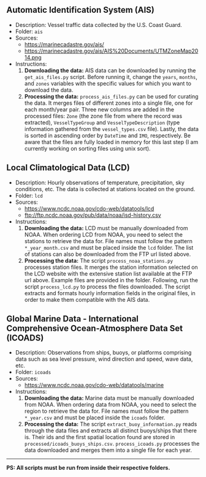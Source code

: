## Automatic Identification System (AIS)
- Description: Vessel traffic data collected by the U.S. Coast Guard.
- Folder: `ais`
- Sources:
  - https://marinecadastre.gov/ais/
  - https://marinecadastre.gov/ais/AIS%20Documents/UTMZoneMap2014.png
- Instructions:
  1. **Downloading the data:** AIS data can be downloaded by running the `get_ais_files.py` script.
  Before running it, change the `years`, `months`, and `zones` variables with the specific values for which you want to download the data.
  2. **Processing the data:** `process_ais_files.py` can be used for curating the data. It merges files of different zones into a single file,
  one for each month/year pair. Three new columns are added in the processed files: `Zone` (the zone file from where the record was extracted),
  `VesselTypeGroup` and `VesselTypeDescription` (type information gathered from the `vessel_types.csv` file). Lastly, the data is sorted in ascending
  order by `DateTime` and `IMO`, respectively. Be aware that the files are fully loaded in memory for this last step (I am currently working on sorting
  files using unix sort).

## Local Climatological Data (LCD)
- Description: Hourly observations of temperature, precipitation, sky conditions, etc. The data is collected at stations located on the ground.
- Folder: `lcd`
- Sources:
  - https://www.ncdc.noaa.gov/cdo-web/datatools/lcd
  - ftp://ftp.ncdc.noaa.gov/pub/data/noaa/isd-history.csv
- Instructions:
  1. **Downloading the data:** LCD must be manually downloaded from NOAA. When ordering LCD from NOAA, you need to select the stations to retrieve the data for.
  File names must follow the pattern `*_year_month.csv` and must be placed inside the `lcd` folder. The list of stations can also be downloaded from the FTP url
  listed above.
  2. **Processing the data:** The script `process_noaa_stations.py` processes station files. It merges the station information selected on the LCD website with
  the extensive station list available at the FTP url above. Example files are provided in the folder. Following, run the script `process_lcd.py` to process the
  files downloaded. The script extracts and formats hourly information fields in the original files, in order to make them compatible with the AIS data.

## Global Marine Data - International Comprehensive Ocean-Atmosphere Data Set (ICOADS)
- Description: Observations from ships, buoys, or platforms comprising data such as sea level pressure, wind direction and speed, wave data, etc.
- Folder: `icoads`
- Sources:
  - https://www.ncdc.noaa.gov/cdo-web/datatools/marine
- Instructions:
  1. **Downloading the data:** Marine data must be manually downloaded from NOAA. When ordering data from NOAA, you need to select the region to retrieve the data for.
  File names must follow the pattern `*_year.csv` and must be placed inside the `icoads` folder.
  2. **Processing the data:** The script `extract_buoy_information.py` reads through the data files and extracts all distinct buoys/ships that there is. Their ids and the first spatial location found are stored in `processed/icoads_buoys_ships.csv`. `process_icoads.py` processes the data downloaded and merges them into a single file for each year.

-------------
**PS: All scripts must be run from inside their respective folders.**